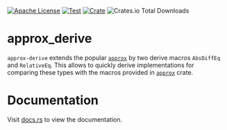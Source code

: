 [![Apache License](https://img.shields.io/github/license/jonaspleyer/approx-derive?style=flat-square)](https://opensource.org/license/apache-2-0)
[![Test](https://img.shields.io/github/actions/workflow/status/jonaspleyer/approx-derive/test.yml?label=Test&style=flat-square)](https://github.com/jonaspleyer/approx-derive/actions)
[![Crate](https://img.shields.io/crates/v/approx-derive.svg?style=flat-square)](https://crates.io/crates/approx-derive)
![Crates.io Total Downloads](https://img.shields.io/crates/d/approx-derive?style=flat-square)

# approx_derive

`approx-derive` extends the popular [`approx`](https://docs.rs/approx/latest/approx/)
by two derive macros `AbsDiffEq` and `RelativeEq`.
This allows to quickly derive implementations for comparing these types with the macros provided in
[`approx`](https://docs.rs/approx/latest/approx/) crate.

# Documentation
Visit [docs.rs](https://docs.rs/approx-derive/latest/approx_derive/) to view the documentation.


